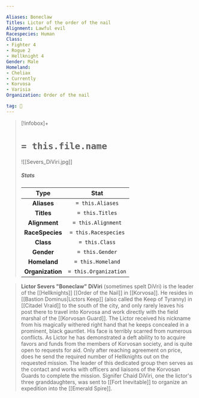 ```yaml
---

Aliases: Boneclaw
Titles: Lictor of the order of the nail
Alignment: Lawful evil
Racespecies: Human
Class:
- Fighter 4
- Rogue 2
- Hellknight 4
Gender: Male
Homeland:
- Cheliax
- Currently
- Korvosa
- Varisia
Organization: Order of the nail

tag: 👤️
---
```


> [!infobox]+
> #  `= this.file.name`
> ![[Severs_DiViri.jpg]]
> ##### Stats
> Type | Stat |
> :---: |:---:|
> **Aliases** | `= this.Aliases` |
> **Titles** | `= this.Titles` |
> **Alignment** | `= this.Alignment` |
> **RaceSpecies** | `= this.Racespecies` |
> **Class** | `= this.Class` |
> **Gender** | `= this.Gender` |
> **Homeland** | `= this.Homeland` |
> **Organization** | `= this.Organization` |



> **Lictor Severs "Boneclaw" DiViri** (sometimes spelt DiVri) is the leader of the [[Hellknights]] [[Order of the Nail]] in [[Korvosa]].  He resides in [[Bastion Dominus|Lictors Keep]] (also called the Keep of Tyranny) in [[Citadel Vraid]] to the south of the city, and only rarely leaves his post there to travel into Korvosa and work directly with the field marshal of the [[Korvosan Guard]].
> The Lictor received his nickname from his magically withered right hand that he keeps concealed in a prominent, black gauntlet. His face is terribly scarred from numerous conflicts.
> As Lictor he has demonstrated a deft ability to to acquire favors and funds from the members of Korvosan society, and is quite open to requests for aid. Only after reaching agreement on price, does he send the required number of Hellknights out on the requested mission. The leader of this dedicated group then serves as the contact and works with officers and liaisons of the Korvosan Guards to complete the mission.
> Signifer Chaid DiViri, one the lictor's three granddaughters, was sent to [[Fort Inevitable]] to organize an expedition into the [[Emerald Spire]].









